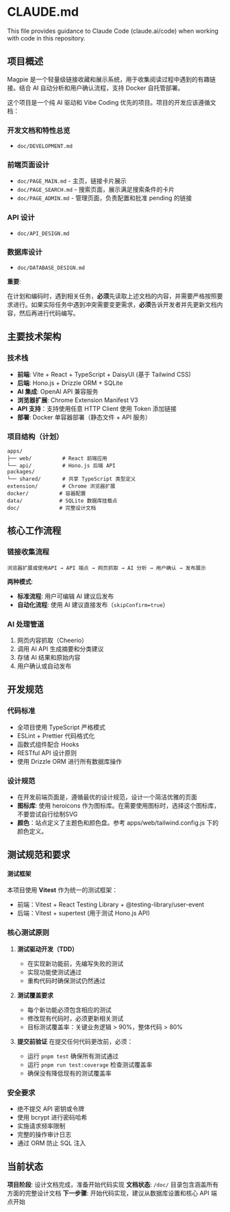 # CLAUDE.md

This file provides guidance to Claude Code (claude.ai/code) when working with code in this repository.

## 项目概述

Magpie 是一个轻量级链接收藏和展示系统，用于收集阅读过程中遇到的有趣链接。结合 AI 自动分析和用户确认流程，支持 Docker 自托管部署。

这个项目是一个纯 AI 驱动和 Vibe Coding 优先的项目。项目的开发应该遵循文档：

### 开发文档和特性总览

- `doc/DEVELOPMENT.md`

### 前端页面设计

- `doc/PAGE_MAIN.md` - 主页，链接卡片展示
- `doc/PAGE_SEARCH.md` - 搜索页面，展示满足搜索条件的卡片
- `doc/PAGE_ADMIN.md` - 管理页面，负责配置和批准 pending 的链接

### API 设计

- `doc/API_DESIGN.md`

### 数据库设计

- `doc/DATABASE_DESIGN.md`

**重要**:

在计划和编码时，遇到相关任务，**必须**先读取上述文档的内容，并需要严格按照要求进行。如果实际任务中遇到冲突需要变更需求，**必须**告诉开发者并先更新文档内容，然后再进行代码编写。

## 主要技术架构

### 技术栈
- **前端**: Vite + React + TypeScript + DaisyUI (基于 Tailwind CSS)
- **后端**: Hono.js + Drizzle ORM + SQLite
- **AI 集成**: OpenAI API 兼容服务
- **浏览器扩展**: Chrome Extension Manifest V3
- **API 支持**：支持使用任意 HTTP Client 使用 Token 添加链接
- **部署**: Docker 单容器部署（静态文件 + API 服务）

### 项目结构（计划）
```
apps/
├── web/          # React 前端应用
└── api/          # Hono.js 后端 API
packages/
└── shared/       # 共享 TypeScript 类型定义
extension/        # Chrome 浏览器扩展
docker/          # 容器配置
data/            # SQLite 数据库挂载点
doc/             # 完整设计文档
```

## 核心工作流程

### 链接收集流程
```
浏览器扩展或使用API → API 端点 → 网页抓取 → AI 分析 → 用户确认 → 发布展示
```

**两种模式**:
- **标准流程**: 用户可编辑 AI 建议后发布
- **自动化流程**: 使用 AI 建议直接发布（`skipConfirm=true`）

### AI 处理管道
1. 网页内容抓取（Cheerio）
2. 调用 AI API 生成摘要和分类建议
3. 存储 AI 结果和原始内容
4. 用户确认或自动发布

## 开发规范

### 代码标准
- 全项目使用 TypeScript 严格模式
- ESLint + Prettier 代码格式化
- 函数式组件配合 Hooks
- RESTful API 设计原则
- 使用 Drizzle ORM 进行所有数据库操作

### 设计规范
- 在开发前端页面是，遵循最优的设计规范，设计一个简洁优雅的页面
- **图标库**: 使用 heroicons 作为图标库。在需要使用图标时，选择这个图标库，不要尝试自行绘制SVG
- **颜色**：站点定义了主题色和颜色盘。参考 apps/web/tailwind.config.js 下的颜色定义。

## 测试规范和要求

#### 测试框架
本项目使用 **Vitest** 作为统一的测试框架：
- 前端：Vitest + React Testing Library + @testing-library/user-event
- 后端：Vitest + supertest (用于测试 Hono.js API)

### 核心测试原则

1. **测试驱动开发（TDD）**
   - 在实现新功能前，先编写失败的测试
   - 实现功能使测试通过
   - 重构代码时确保测试仍然通过

2. **测试覆盖要求**
   - 每个新功能必须包含相应的测试
   - 修改现有代码时，必须更新相关测试
   - 目标测试覆盖率：关键业务逻辑 > 90%，整体代码 > 80%

3. **提交前验证**
   在提交任何代码更改前，必须：
   - 运行 `pnpm test` 确保所有测试通过
   - 运行 `pnpm run test:coverage` 检查测试覆盖率
   - 确保没有降低现有的测试覆盖率

### 安全要求
- 绝不提交 API 密钥或令牌
- 使用 bcrypt 进行密码哈希
- 实施请求频率限制
- 完整的操作审计日志
- 通过 ORM 防止 SQL 注入

## 当前状态

**项目阶段**: 设计文档完成，准备开始代码实现
**文档状态**: `/doc/` 目录包含涵盖所有方面的完整设计文档
**下一步骤**: 开始代码实现，建议从数据库设置和核心 API 端点开始
